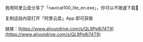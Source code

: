 
我用阿里云盘分享了「navicat100_lite_en.exe」，你可以不限速下载🚀

复制这段内容打开「阿里云盘」App 即可获取

链接：[https://www.aliyundrive.com/s/QL9Pe8j74T9](https://www.aliyundrive.com/s/QL9Pe8j74T9)

